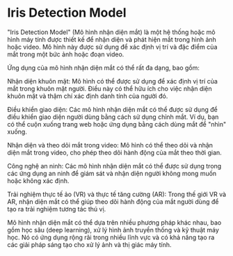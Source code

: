# Iris Detection Model
"Iris Detection Model" (Mô hình nhận diện mắt) là một hệ thống hoặc mô hình máy tính được thiết kế để nhận diện và phát hiện mắt trong hình ảnh hoặc video. Mô hình này được sử dụng để xác định vị trí và đặc điểm của mắt trong một bức ảnh hoặc đoạn video.

Ứng dụng của mô hình nhận diện mắt có thể rất đa dạng, bao gồm:

Nhận diện khuôn mặt: Mô hình có thể được sử dụng để xác định vị trí của mắt trong khuôn mặt người. Điều này có thể hữu ích cho việc nhận diện khuôn mặt và thậm chí xác định danh tính của người đó.

Điều khiển giao diện: Các mô hình nhận diện mắt có thể được sử dụng để điều khiển giao diện người dùng bằng cách sử dụng chỉnh mắt. Ví dụ, bạn có thể cuộn xuống trang web hoặc ứng dụng bằng cách dùng mắt để "nhìn" xuống.

Nhận diện và theo dõi mắt trong video: Mô hình có thể theo dõi và nhận diện mắt trong video, cho phép theo dõi hành động của mắt theo thời gian.

Công nghệ an ninh: Các mô hình nhận diện mắt có thể được sử dụng trong các ứng dụng an ninh để giám sát và nhận diện người không mong muốn hoặc không xác định.

Trải nghiệm thực tế ảo (VR) và thực tế tăng cường (AR): Trong thế giới VR và AR, nhận diện mắt có thể giúp theo dõi hành động của mắt người dùng để tạo ra trải nghiệm tương tác thú vị.

Mô hình nhận diện mắt có thể dựa trên nhiều phương pháp khác nhau, bao gồm học sâu (deep learning), xử lý hình ảnh truyền thống và kỹ thuật máy học. Nó có ứng dụng rộng rãi trong nhiều lĩnh vực và có khả năng tạo ra các giải pháp sáng tạo cho xử lý ảnh và thị giác máy tính.